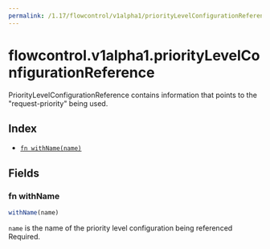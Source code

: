 ```yaml
---
permalink: /1.17/flowcontrol/v1alpha1/priorityLevelConfigurationReference/
---
```


# flowcontrol.v1alpha1.priorityLevelConfigurationReference

PriorityLevelConfigurationReference contains information that points to the "request-priority" being used.

## Index

* [`fn withName(name)`](#fn-withname)

## Fields

### fn withName

```ts
withName(name)
```

`name` is the name of the priority level configuration being referenced Required.